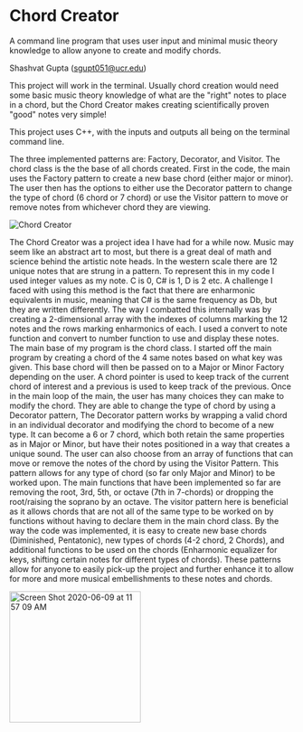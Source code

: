 
# Chord Creator

A command line program that uses user input and minimal music theory knowledge to allow anyone to create and modify chords.

Shashvat Gupta (sgupt051@ucr.edu)


This project will work in the terminal. Usually chord creation would need some basic music theory 
knowledge of what are the "right" notes to place in a chord, but the Chord Creator makes creating 
scientifically proven "good" notes very simple!

This project uses C++, with the inputs and outputs all being on the terminal command line.



The three implemented patterns are: Factory, Decorator, and Visitor. The chord class is the the base of all chords created. First in the code, the main uses the Factory pattern to create a new base chord (either major or minor). The user then has the options to either use the Decorator pattern to change the type of chord (6 chord or 7 chord) or use the Visitor pattern to move or remove notes from whichever chord they are viewing.


![Chord Creator](https://user-images.githubusercontent.com/45471982/84136672-7a7dad00-aa00-11ea-9043-f8359d40741a.png)


The Chord Creator was a project idea I have had for a while now. Music may seem like an abstract art to most, but there is a great deal of math and science behind the artistic note heads. In the western scale there are 12 unique notes that are strung in a pattern. To represent this in my code I used integer values as my note. C is 0, C# is 1, D is 2 etc. A challenge I faced with using this method is the fact that there are enharmonic equivalents in music, meaning that C# is the same frequency as Db, but they are written differently. The way I combatted this internally was by creating a 2-dimensional array with the indexes of columns marking the 12 notes and the rows marking enharmonics of each. I used a convert to note function and convert to number function to use and display these notes.
The main base of my program is the chord class. I started off the main program by creating a chord of the 4 same notes based on what key was given. This base chord will then be passed on to a Major or Minor Factory depending on the user. A chord pointer is used to keep track of the current chord of interest and a previous is used to keep track of the previous. Once in the main loop of the main, the user has many choices they can make to modify the chord. They are able to change the type of chord by using a Decorator pattern, The Decorator pattern works by wrapping a valid chord in an individual decorator and modifying the chord to become of a new type. It can become a 6 or 7 chord, which both retain the same properties as in Major or Minor, but have their notes positioned in a way that creates a unique sound. The user can also choose from an array of functions that can move or remove the notes of the chord by using the Visitor Pattern. This pattern allows for any type of chord (so far only Major and Minor) to be worked upon. The main functions that have been implemented so far are removing the root, 3rd, 5th, or octave (7th in 7-chords) or dropping the root/raising the soprano by an octave. The visitor pattern here is beneficial as it allows chords that are not all of the same type to be worked on by functions without having to declare them in the main chord class.
By the way the code was implemented, it is easy to create new base chords (Diminished, Pentatonic), new types of chords (4-2 chord, 2 Chords), and additional functions to be used on the chords (Enharmonic equalizer for keys, shifting certain notes for different types of chords). These patterns allow for anyone to easily pick-up the project and further enhance it to allow for more and more musical embellishments to these notes and chords.


<img width="232" alt="Screen Shot 2020-06-09 at 11 57 09 AM" src="https://user-images.githubusercontent.com/45471982/84188893-2d71f900-aa49-11ea-81b9-8827c57da724.png">
